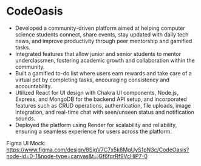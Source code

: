 # CodeOasis
- Developed a community-driven platform aimed at helping computer science students connect, share events, stay updated with daily tech news, and improve productivity through peer mentorship and gamified tasks.
- Integrated features that allow junior and senior students to mentor underclassmen, fostering academic growth and collaboration within the community.
- Built a gamified to-do list where users earn rewards and take care of a virtual pet by completing tasks, encouraging consistency and accountability.
- Utilized React for UI design with Chakra UI components, Node.js, Express, and MongoDB for the backend API setup, and incorporated features such as CRUD operations, authentication, file uploads, image integration, and real-time chat with seen/unseen status and notification sounds.
- Deployed the platform using Render for scalability and reliability, ensuring a seamless experience for users across the platform.

Figma UI Mock: </br>
https://www.figma.com/design/8SigV7C7x5k8MgUyS1pN3c/CodeOasis?node-id=0-1&node-type=canvas&t=jGf6fqrRf9VcHiP7-0
